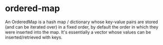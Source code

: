 # ordered-map
An OrderedMap is a hash map / dictionary whose key-value pairs are stored (and can be iterated over) in a fixed order, by default the order in which they were inserted into the map. It's essentially a vector whose values can be inserted/retrieved with keys.